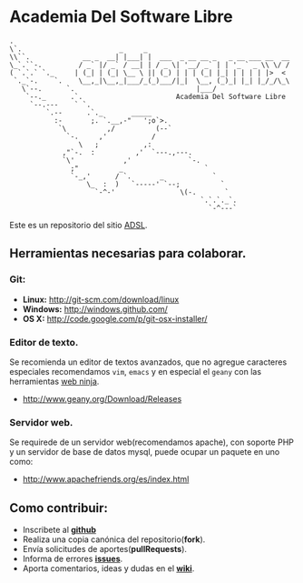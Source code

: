 Academia Del Software Libre
==========================================

    .                                                                    
    \`.                        _     _                                   
    \\``.             __ _  __| |___| |  ___  _ __ __ _   _ __ ___ __  __
    \_`.``-.         / _` |/ _` / __| | / _ \| '__/ _` | | '_ ` _ \\ \/ /
    ( `.`.` `._     | (_| | (_| \__ \ || (_) | | | (_| |_| | | | | |>  < 
     `._`-.    `.    \__,_|\__,_|___/_(_)___/|_|  \__, (_)_| |_| |_/_/\_\
       \`--.      `.                              |___/                  
        `--._      .`.                       Academia Del Software Libre 
         `--.---    ` `.                                                 
             `.--      .`._       _____                                  
               :-       ;. `.__,-"   ';o`>.                              
                `\          ,/          (--`                             
                  `-.     ,'           /                                 
                     \   ;           ,:                                  
                 ,"`-.  :          ,'  `---.,---.                        
                 `\'            ,'              `-.                      
                   ;"          _                    `                    
                   `-_,'      / `.       _            `                  
                       \_  :  )   `-----' `--;          `                
                         `-^-'                \(-.       `               
                                                   `.`.`._`.             
                                                     `-^---`             

Este es un repositorio del sitio [ADSL](http://www.adsl.org.mx/).

## Herramientas necesarias para colaborar.

### Git:

 - **Linux:** http://git-scm.com/download/linux
 - **Windows:** http://windows.github.com/
 - **OS X:** http://code.google.com/p/git-osx-installer/

### Editor de texto.

Se recomienda un editor de textos avanzados, que no agregue caracteres especiales recomendamos `vim`, `emacs` y en especial el `geany` con las herramientas [web ninja](https://github.com/mundoSICA/geany-web-ninja).

 - <http://www.geany.org/Download/Releases>

### Servidor web.
Se requirede de un servidor web(recomendamos apache), con soporte PHP y un servidor de base de datos mysql, puede ocupar un paquete en uno como:

 - http://www.apachefriends.org/es/index.html

## Como contribuir:
 - Inscribete al [__github__](https://github.com/signup/free)
 - Realiza una copia canónica del repositorio(__fork__).
 - Envía solicitudes de aportes(__pullRequests__).
 - Informa de errores [__issues__](https://github.com/mundoSICA/ADSL/issues).
 - Aporta comentarios, ideas y dudas en el [__wiki__](https://github.com/mundoSICA/ADSL/wiki).
